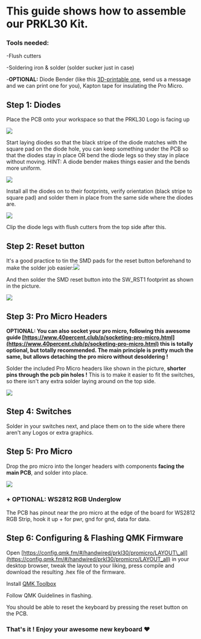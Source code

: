 This guide shows how to assemble our PRKL30 Kit.
================================================

### Tools needed:

\-Flush cutters

\-Soldering iron & solder (solder sucker just in case)

\-**OPTIONAL:** Diode Bender (like this [3D-printable one](https://www.thingiverse.com/thing:2651766), send us a message and we can print one for you), Kapton tape for insulating the Pro Micro.

Step 1: Diodes
--------------

Place the PCB onto your workspace so that the PRKL30 Logo is facing up

![](https://pohjola.works/wp-content/uploads/2020/08/PRKL30_guide_0-scaled-e1598365152634-800x246.jpg)

Start laying diodes so that the black stripe of the diode matches with the square pad on the diode hole, you can keep something under the PCB so that the diodes stay in place OR bend the diode legs so they stay in place without moving. HINT: A diode bender makes things easier and the bends more uniform.

![](https://pohjola.works/wp-content/uploads/2020/08/IMG_6177-359x400.jpg)

Install all the diodes on to their footprints, verify orientation (black stripe to square pad) and solder them in place from the same side where the diodes are.

![](https://pohjola.works/wp-content/uploads/2020/08/PRKL30_guide_1-1-800x367.jpg)

Clip the diode legs with flush cutters from the top side after this.

Step 2: Reset button
--------------------

It's a good practice to tin the SMD pads for the reset button beforehand to make the solder job easier:![](https://cdn.discordapp.com/attachments/720743794386927678/747463548413804564/IMG_20200824_173108.jpg)

And then solder the SMD reset button into the SW\_RST1 footprint as shown in the picture.

![](https://pohjola.works/wp-content/uploads/2020/08/PRKL30_guide_2-1-183x400.jpg)

Step 3: Pro Micro Headers
-------------------------

**OPTIONAL: You can also socket your pro micro, following this awesome guide [https://www.40percent.club/p/socketing-pro-micro.html](https://www.40percent.club/p/socketing-pro-micro.html) this is totally optional, but totally recommended. The main principle is pretty much the same, but allows detaching the pro micro without desoldering !**

Solder the included Pro Micro headers like shown in the picture, **shorter pins through the pcb pin holes !** This is to make it easier to fit the switches, so there isn't any extra solder laying around on the top side.

![](https://pohjola.works/wp-content/uploads/2020/08/IMG_2383-513x400.jpg)

Step 4: Switches
----------------

Solder in your switches next, and place them on to the side where there aren't any Logos or extra graphics.

Step 5: Pro Micro
-----------------

Drop the pro micro into the longer headers with components **facing the main PCB**, and solder into place.

![](https://pohjola.works/wp-content/uploads/2020/08/IMG_0929-547x400.jpg)

### \+ OPTIONAL: WS2812 RGB Underglow

The PCB has pinout near the pro micro at the edge of the board for WS2812 RGB Strip, hook it up + for pwr, gnd for gnd, data for data.

Step 6: Configuring & Flashing QMK Firmware
-------------------------------------------

Open [https://config.qmk.fm/#/handwired/prkl30/promicro/LAYOUT\_all](https://config.qmk.fm/#/handwired/prkl30/promicro/LAYOUT_all) in your desktop browser, tweak the layout to your liking, press compile and download the resulting .hex file of the firmware.

Install [QMK Toolbox](https://qmk.fm/toolbox/)

Follow QMK Guidelines in flashing.

You should be able to reset the keyboard by pressing the reset button on the PCB.

### That's it ! Enjoy your awesome new keyboard ♥️